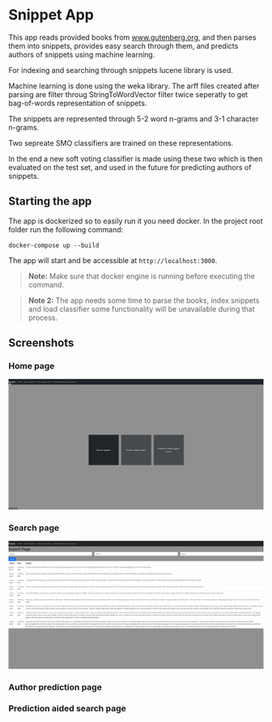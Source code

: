 # Snippet App

This app reads provided books from www.gutenberg.org, and then parses them into snippets, provides easy search through them, and predicts authors of snippets using machine learning. 

For indexing and searching through snippets lucene library is used.

Machine learning is done using the weka library. The arff files created after parsing are filter throug StringToWordVector filter twice seperatly to get bag-of-words representation of snippets.

The snippets are represented through 5-2 word n-grams and 3-1 character n-grams.

Two sepreate SMO classifiers are trained on these representations.

In the end a new soft voting classifier is made using these two which is then evaluated on the test set, and used in the future for predicting authors of snippets.

## Starting the app
The app is dockerized so to easily run it you need docker. In the project root folder run the following command:

	docker-compose up --build
	
The app will start and be accessible at `http://localhost:3000`.

> **Note:** Make sure that docker engine is running before executing the command.

> **Note 2:** The app needs some time to parse the books, index snippets and load classifier some functionality will be unavailable during that process.

## Screenshots

### Home page

![Home page](front%20page.png)

### Search page

![Search page found](Search%20page%20found.png)

### Author prediction page

### Prediction aided search page
